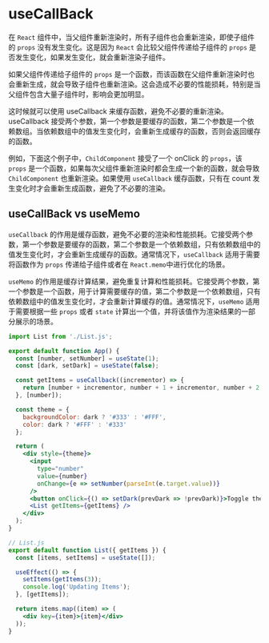 # useCallBack

在 `React` 组件中，当父组件重新渲染时，所有子组件也会重新渲染，即使子组件的 `props` 没有发生变化。这是因为 `React` 会比较父组件传递给子组件的 `props` 是否发生变化，如果发生变化，就会重新渲染子组件。

如果父组件传递给子组件的 `props` 是一个函数，而该函数在父组件重新渲染时也会重新生成，就会导致子组件也重新渲染。这会造成不必要的性能损耗，特别是当父组件包含大量子组件时，影响会更加明显。

这时候就可以使用 useCallback 来缓存函数，避免不必要的重新渲染。useCallback 接受两个参数，第一个参数是要缓存的函数，第二个参数是一个依赖数组。当依赖数组中的值发生变化时，会重新生成缓存的函数，否则会返回缓存的函数。

例如，下面这个例子中，`ChildComponent` 接受了一个 onClick 的 `props`，该 `props` 是一个函数，如果每次父组件重新渲染时都会生成一个新的函数，就会导致 `ChildComponent` 也重新渲染。如果使用 `useCallback` 缓存函数，只有在 count 发生变化时才会重新生成函数，避免了不必要的渲染。

## useCallBack vs useMemo

`useCallback` 的作用是缓存函数，避免不必要的渲染和性能损耗。它接受两个参数，第一个参数是要缓存的函数，第二个参数是一个依赖数组，只有依赖数组中的值发生变化时，才会重新生成缓存的函数。通常情况下，`useCallback` 适用于需要将函数作为 `props` 传递给子组件或者在 `React.memo`中进行优化的场景。

`useMemo` 的作用是缓存计算结果，避免重复计算和性能损耗。它接受两个参数，第一个参数是一个函数，用于计算需要缓存的值，第二个参数是一个依赖数组，只有依赖数组中的值发生变化时，才会重新计算缓存的值。通常情况下，`useMemo` 适用于需要根据一些 `props` 或者 `state` 计算出一个值，并将该值作为渲染结果的一部分展示的场景。

```jsx
import List from './List.js';

export default function App() {
  const [number, setNumber] = useState(1);
  const [dark, setDark] = useState(false);

  const getItems = useCallback((incrementor) => {
    return [number + incrementor, number + 1 + incrementor, number + 2 + incrementor];
  }, [number]);

  const theme = {
    backgroundColor: dark ? '#333' : '#FFF',
    color: dark ? '#FFF' : '#333'
  };

  return (
    <div style={theme}>
      <input
        type="number"
        value={number}
        onChange={e => setNumber(parseInt(e.target.value))}
      />
      <button onClick={() => setDark(prevDark => !prevDark)}>Toggle theme</button>
      <List getItems={getItems} />
    </div>
  );
}
```

```jsx
// List.js
export default function List({ getItems }) {
  const [items, setItems] = useState([]);

  useEffect(() => {
    setItems(getItems(3));
    console.log('Updating Items');
  }, [getItems]);

  return items.map((item) => (
    <div key={item}>{item}</div>
  ));
}
```
